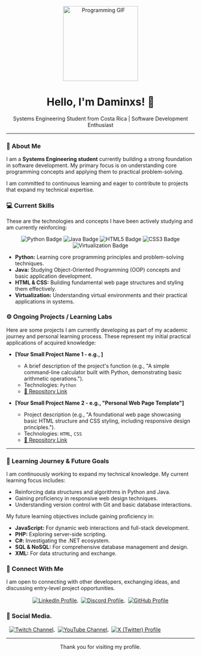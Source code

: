 <div align="center">
  <img src="https://media.giphy.com/media/LmNwrBhejkK9xVs0yF/giphy.gif" width="200" alt="Programming GIF" />
  <h1>Hello, I'm Daminxs! 👋</h1>
  <p>Systems Engineering Student from Costa Rica | Software Development Enthusiast</p>
</div>

---

### 🚀 About Me

I am a **Systems Engineering student** currently building a strong foundation in software development. My primary focus is on understanding core programming concepts and applying them to practical problem-solving.

I am committed to continuous learning and eager to contribute to projects that expand my technical expertise.

### 💻 Current Skills

These are the technologies and concepts I have been actively studying and am currently reinforcing:

<p align="center">
  <img src="https://img.shields.io/badge/Python-3776AB?style=for-the-badge&logo=python&logoColor=white" alt="Python Badge"/>
  <img src="https://img.shields.io/badge/Java-007396?style=for-the-badge&logo=java&logoColor=white" alt="Java Badge"/>
  <img src="https://img.shields.io/badge/HTML5-E34F26?style=for-the-badge&logo=html5&logoColor=white" alt="HTML5 Badge"/>
  <img src="https://img.shields.io/badge/CSS3-1572B6?style=for-the-badge&logo=css3&logoColor=white" alt="CSS3 Badge"/>
  <img src="https://img.shields.io/badge/Virtualization-green?style=for-the-badge&logo=virtualbox&logoColor=white" alt="Virtualization Badge"/>
</p>

* **Python:** Learning core programming principles and problem-solving techniques.
* **Java:** Studying Object-Oriented Programming (OOP) concepts and basic application development.
* **HTML & CSS:** Building fundamental web page structures and styling them effectively.
* **Virtualization:** Understanding virtual environments and their practical applications in systems.

### ⚙️ Ongoing Projects / Learning Labs

Here are some projects I am currently developing as part of my academic journey and personal learning process. These represent my initial practical applications of acquired knowledge:

* **[Your Small Project Name 1 - e.g., ]**
    * A brief description of the project's function (e.g., "A simple command-line calculator built with Python, demonstrating basic arithmetic operations.").
    * Technologies: `Python`
    * [🔗 Repository Link](https://github.com/YourUsername/YourRepo1)

* **[Your Small Project Name 2 - e.g., "Personal Web Page Template"]**
    * Project description (e.g., "A foundational web page showcasing basic HTML structure and CSS styling, including responsive design principles.").
    * Technologies: `HTML`, `CSS`
    * [🔗 Repository Link](https://github.com/YourUsername/YourRepo2)

---

### 🌱 Learning Journey & Future Goals

I am continuously working to expand my technical knowledge. My current learning focus includes:

* Reinforcing data structures and algorithms in Python and Java.
* Gaining proficiency in responsive web design techniques.
* Understanding version control with Git and basic database interactions.

My future learning objectives include gaining proficiency in:

* **JavaScript:** For dynamic web interactions and full-stack development.
* **PHP:** Exploring server-side scripting.
* **C#:** Investigating the .NET ecosystem.
* **SQL & NoSQL:** For comprehensive database management and design.
* **XML:** For data structuring and exchange.

### 💬 Connect With Me

I am open to connecting with other developers, exchanging ideas, and discussing entry-level project opportunities.

<p align="center">
  <a href="https://linkedin.com/in/your_linkedin_profile" target="_blank">
    <img align="center" src="https://img.shields.io/badge/LinkedIn-0077B5?style=for-the-badge&logo=linkedin&logoColor=white" alt="LinkedIn Profile"/>
  </a>
  &nbsp;
  <a href="https://discordapp.com/users/568547852792365056" target="_blank">
    <img align="center" src="https://img.shields.io/badge/Discord-7289DA?style=for-the-badge&logo=discord&logoColor=white" alt="Discord Profile"/>
  </a>
  &nbsp;
  <a href="https://github.com/YourUsername" target="_blank">
    <img align="center" src="https://img.shields.io/badge/GitHub-181717?style=for-the-badge&logo=github&logoColor=white" alt="GitHub Profile"/>
  </a>
  </p>

### 🔗 Social Media.
   
  <a href="https://www.twitch.tv/daminxs" target="_blank">
    <img align="center" src="https://img.shields.io/badge/Twitch-9146FF?style=for-the-badge&logo=twitch&logoColor=white" alt="Twitch Channel"/>
  </a>
   
  <a href="YOUR_YOUTUBE_CHANNEL_URL" target="_blank">
    <img align="center" src="https://img.shields.io/badge/YouTube-FF0000?style=for-the-badge&logo=youtube&logoColor=white" alt="YouTube Channel"/>
  </a>
   
  <a href="https://x.com/notdaminxs" target="_blank">
    <img align="center" src="https://img.shields.io/badge/X-000000?style=for-the-badge&logo=x&logoColor=white" alt="X (Twitter) Profile"/>
  </a>
</p>

---

<div align="center">
  Thank you for visiting my profile.
</div>
